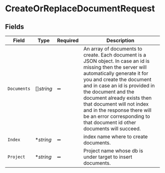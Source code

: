 # CreateOrReplaceDocumentRequest


## Fields

| Field                                                                                                                                                                                                                                                                                                                                                                                               | Type                                                                                                                                                                                                                                                                                                                                                                                                | Required                                                                                                                                                                                                                                                                                                                                                                                            | Description                                                                                                                                                                                                                                                                                                                                                                                         |
| --------------------------------------------------------------------------------------------------------------------------------------------------------------------------------------------------------------------------------------------------------------------------------------------------------------------------------------------------------------------------------------------------- | --------------------------------------------------------------------------------------------------------------------------------------------------------------------------------------------------------------------------------------------------------------------------------------------------------------------------------------------------------------------------------------------------- | --------------------------------------------------------------------------------------------------------------------------------------------------------------------------------------------------------------------------------------------------------------------------------------------------------------------------------------------------------------------------------------------------- | --------------------------------------------------------------------------------------------------------------------------------------------------------------------------------------------------------------------------------------------------------------------------------------------------------------------------------------------------------------------------------------------------- |
| `Documents`                                                                                                                                                                                                                                                                                                                                                                                         | []*string*                                                                                                                                                                                                                                                                                                                                                                                          | :heavy_minus_sign:                                                                                                                                                                                                                                                                                                                                                                                  | An array of documents to create. Each document is a JSON object. In case an id is missing then the server will automatically generate it for you and create the document and in case an id is provided in the document and the document already exists then that document will not index and in the response there will be an error corresponding to that document id other documents will succeed. |
| `Index`                                                                                                                                                                                                                                                                                                                                                                                             | **string*                                                                                                                                                                                                                                                                                                                                                                                           | :heavy_minus_sign:                                                                                                                                                                                                                                                                                                                                                                                  | index name where to create documents.                                                                                                                                                                                                                                                                                                                                                               |
| `Project`                                                                                                                                                                                                                                                                                                                                                                                           | **string*                                                                                                                                                                                                                                                                                                                                                                                           | :heavy_minus_sign:                                                                                                                                                                                                                                                                                                                                                                                  | Project name whose db is under target to insert documents.                                                                                                                                                                                                                                                                                                                                          |